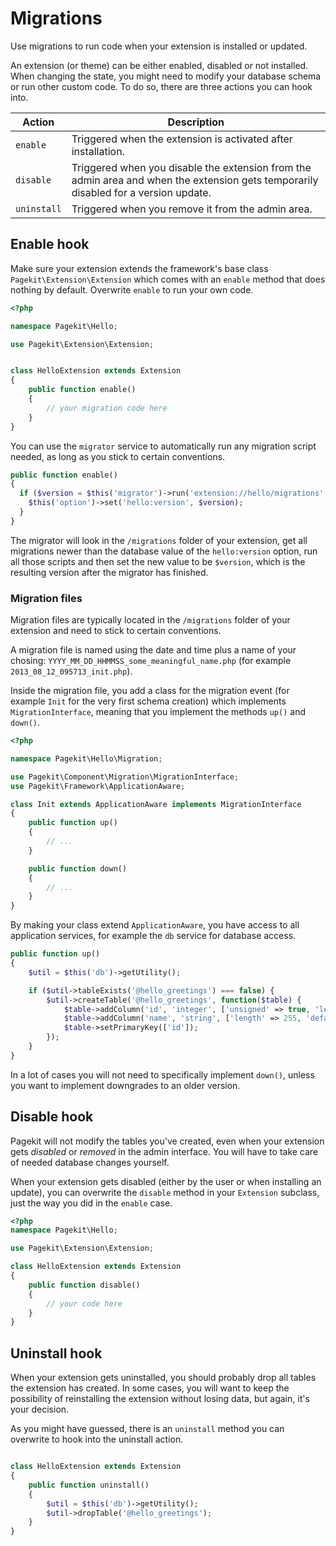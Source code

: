 # Migrations

<p class="uk-article-lead">Use migrations to run code when your extension is installed or updated.</p>

An extension (or theme) can be either enabled, disabled or not installed.
When changing the state, you might need to modify your database schema or run
other custom code. To do so, there are three actions you can hook into.

| Action | Description |
|--------|-------------|
| `enable`     | Triggered when the extension is activated after installation. |
| `disable`    | Triggered when you disable the extension from the admin area and when the extension gets temporarily disabled for a version update. |
| `uninstall`  | Triggered when you remove it from the admin area. |

## Enable hook

Make sure your extension extends the framework's base class
`Pagekit\Extension\Extension` which comes with an `enable` method that does
nothing by default. Overwrite `enable` to run your own code.

```php
<?php

namespace Pagekit\Hello;

use Pagekit\Extension\Extension;


class HelloExtension extends Extension
{
    public function enable()
    {
        // your migration code here
    }
}
```

You can use the `migrator` service to
automatically run any migration script needed, as long as you stick to certain
conventions.

```php
public function enable()
{
  if ($version = $this('migrator')->run('extension://hello/migrations', $this('option')->get('hello:version'))) {
    $this('option')->set('hello:version', $version);
  }
}
```

The migrator will look in the `/migrations` folder of your extension, get all
migrations newer than the database value of the `hello:version` option,
run all those scripts and then set the new value to be `$version`, which is the
resulting version after the migrator has finished.

### Migration files

Migration files are typically located in the `/migrations` folder of your
extension and need to stick to certain conventions.

A migration file is named using the date and time plus a name of your chosing:
`YYYY_MM_DD_HHMMSS_some_meaningful_name.php` (for example `2013_08_12_095713_init.php`).

Inside the migration file, you add a class for the migration event (for example
`Init` for the very first schema creation) which implements `MigrationInterface`,
meaning that you implement the methods `up()` and `down()`.

```php
<?php

namespace Pagekit\Hello\Migration;

use Pagekit\Component\Migration\MigrationInterface;
use Pagekit\Framework\ApplicationAware;

class Init extends ApplicationAware implements MigrationInterface
{
    public function up()
    {
        // ...
    }

    public function down()
    {
        // ...
    }
}

```

By making your class extend `ApplicationAware`, you have access to all
application services, for example the `db` service for database access.

```php
public function up()
{
    $util = $this('db')->getUtility();

    if ($util->tableExists('@hello_greetings') === false) {
        $util->createTable('@hello_greetings', function($table) {
            $table->addColumn('id', 'integer', ['unsigned' => true, 'length' => 10, 'autoincrement' => true]);
            $table->addColumn('name', 'string', ['length' => 255, 'default' => '']);
            $table->setPrimaryKey(['id']);
        });
    }
}
```

In a lot of cases you will not need to specifically implement `down()`, unless
you want to implement downgrades to an older version.

## Disable hook

Pagekit will not modify the tables you've created, even when your extension
gets *disabled* or *removed* in the admin interface. You will have to take
care of needed database changes yourself.

When your extension gets disabled (either by the user or when installing an
update), you can overwrite the `disable` method in
your `Extension` subclass, just the way you did in the `enable` case.

```php
<?php
namespace Pagekit\Hello;

use Pagekit\Extension\Extension;

class HelloExtension extends Extension
{
    public function disable()
    {
        // your code here
    }
}
```

## Uninstall hook

When your extension gets uninstalled, you should probably drop all tables the
extension has created. In some cases, you will want to keep the possibility
of reinstalling the extension without losing data, but again, it's your
decision.

As you might have guessed, there is an `uninstall` method you can overwrite to
hook into the uninstall action.

```php

class HelloExtension extends Extension
{
    public function uninstall()
    {
        $util = $this('db')->getUtility();
        $util->dropTable('@hello_greetings');
    }
}
```
